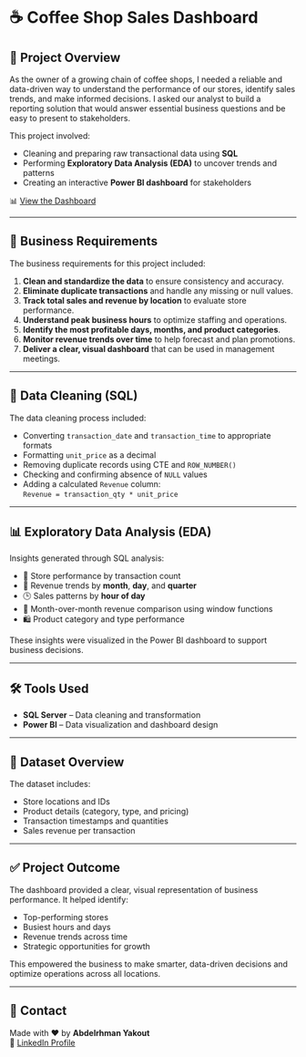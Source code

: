 # ☕ Coffee Shop Sales Dashboard

## 📌 Project Overview

As the owner of a growing chain of coffee shops, I needed a reliable and data-driven way to understand the performance of our stores, identify sales trends, and make informed decisions. I asked our analyst to build a reporting solution that would answer essential business questions and be easy to present to stakeholders.

This project involved:
- Cleaning and preparing raw transactional data using **SQL**
- Performing **Exploratory Data Analysis (EDA)** to uncover trends and patterns
- Creating an interactive **Power BI dashboard** for stakeholders

📊 [View the Dashboard](https://github.com/A-Yakout/Coffee-Shop-Sales-Dashboard/blob/main/Coffe%20Shop%20Sales%20Dashboard.png?raw=true)

---

## 🎯 Business Requirements

The business requirements for this project included:

1. **Clean and standardize the data** to ensure consistency and accuracy.
2. **Eliminate duplicate transactions** and handle any missing or null values.
3. **Track total sales and revenue by location** to evaluate store performance.
4. **Understand peak business hours** to optimize staffing and operations.
5. **Identify the most profitable days, months, and product categories**.
6. **Monitor revenue trends over time** to help forecast and plan promotions.
7. **Deliver a clear, visual dashboard** that can be used in management meetings.

---

## 🧹 Data Cleaning (SQL)

The data cleaning process included:

- Converting `transaction_date` and `transaction_time` to appropriate formats
- Formatting `unit_price` as a decimal
- Removing duplicate records using CTE and `ROW_NUMBER()`
- Checking and confirming absence of `NULL` values
- Adding a calculated `Revenue` column:  
  `Revenue = transaction_qty * unit_price`

---

## 📊 Exploratory Data Analysis (EDA)

Insights generated through SQL analysis:

- 🏬 Store performance by transaction count
- 📅 Revenue trends by **month**, **day**, and **quarter**
- 🕒 Sales patterns by **hour of day**
- 🔁 Month-over-month revenue comparison using window functions
- 🛍️ Product category and type performance

These insights were visualized in the Power BI dashboard to support business decisions.

---

## 🛠️ Tools Used

- **SQL Server** – Data cleaning and transformation
- **Power BI** – Data visualization and dashboard design

---

## 📂 Dataset Overview

The dataset includes:

- Store locations and IDs  
- Product details (category, type, and pricing)  
- Transaction timestamps and quantities  
- Sales revenue per transaction  

---

## ✅ Project Outcome

The dashboard provided a clear, visual representation of business performance. It helped identify:

- Top-performing stores  
- Busiest hours and days  
- Revenue trends across time  
- Strategic opportunities for growth

This empowered the business to make smarter, data-driven decisions and optimize operations across all locations.

---

## 👤 Contact

Made with ❤️ by **Abdelrhman Yakout**  
📎 [LinkedIn Profile](https://www.linkedin.com/in/abdelrhman-yakout-3099a932a/)

